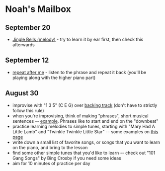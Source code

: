 # Noah's Mailbox

## September 20
- [Jingle Bells (melody)](./jingle.mp3) - try to learn it by ear first, then check this afterwards

## September 12
- [repeat after me](./911.mp3) - listen to the phrase and repeat it back (you'll be playing along with the higher piano part)

## August 30
- improvise with "1 3 5" (C E G) over [backing track](./backing.mp3) (don't have to strictly follow this rule)
- when you're improvising, think of making "phrases", short musical sentences -- [example](./example.mp3). Phrases like to start and end on the "downbeat"
- practice learning melodies to simple tunes, starting with "Mary Had A Little Lamb" and "Twinkle Twinkle Little Star" -- some examples on [this page](/simple)
- write down a small list of favorite songs, or songs that you want to learn on the piano, and bring to the lesson
- find some other simple tunes that you'd like to learn -- check out "101 Gang Songs" by Bing Crosby if you need some ideas
- aim for 10 minutes of practice per day
